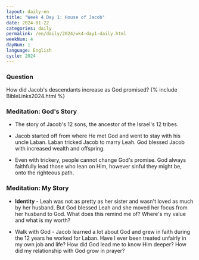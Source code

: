 ```yaml
---
layout: daily-en
title: "Week 4 Day 1: House of Jacob"
date: 2024-01-22
categories: daily
permalink: /en/daily/2024/wk4-day1-daily.html
weekNum: 4
dayNum: 1
language: English
cycle: 2024
---
```

### Question     
How did Jacob's descendants increase as God promised?
{% include BibleLinks2024.html %} 

### Meditation: God's Story   
+ The story of Jacob's 12 sons, the ancestor of the Israel's 12 tribes. 

+ Jacob started off from where He met God and went to stay with his uncle Laban. Laban tricked Jacob to marry Leah. God blessed Jacob with increased wealth and offspring. 

+ Even with trickery, people cannot change God's promise. God always faithfully lead those who lean on Him, however sinful they might be, onto the righteous path. 

### Meditation: My Story   
+ **Identity** - Leah was not as pretty as her sister and wasn't loved as much by her husband. But God blessed Leah and she moved her focus from her husband to God. What does this remind me of? Where's my value and what is my worth? 

+ Walk with God - Jacob learned a lot about God and grew in faith during the 12 years he worked for Laban. Have I ever been treated unfairly in my own job and life? How did God lead me to know Him deeper? How did my relationship with God grow in prayer? 
